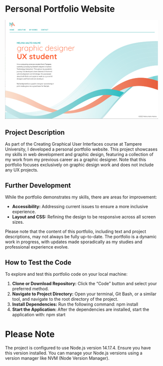 # Personal Portfolio Website
![An image of the Home page](src/pics/home_portfolio.png)


## Project Description
As part of the Creating Graphical User Interfaces course at Tampere University, I developed a personal portfolio website. This project showcases my skills in web development and graphic design, featuring a collection of my work from my previous career as a graphic designer. Note that this portfolio focuses exclusively on graphic design work and does not include any UX projects.

## Further Development
While the portfolio demonstrates my skills, there are areas for improvement:

  - **Accessibility:** Addressing current issues to ensure a more inclusive experience.
  - **Layout and CSS:** Refining the design to be responsive across all screen sizes.

Please note that the content of this portfolio, including text and project descriptions, may not always be fully up-to-date. The portfolio is a dynamic work in progress, with updates made sporadically as my studies and professional experience evolve.

## How to Test the Code
To explore and test this portfolio code on your local machine:

1. **Clone or Download Repository:** Click the “Code” button and select your preferred method.
2. **Navigate to Project Directory:** Open your terminal, Git Bash, or a similar tool, and navigate to the root directory of the project.
3. **Install Dependencies:** Run the following command: npm install
4. **Start the Application:** After the dependencies are installed, start the application with: npm start

# Please Note
The project is configured to use Node.js version 14.17.4. Ensure you have this version installed. You can manage your Node.js versions using a version manager like NVM (Node Version Manager).


